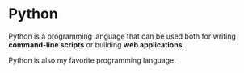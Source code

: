 # Python

Python is a programming language that can be used both for writing **command-line scripts** or building **web applications**.
Python is also my favorite programming language.